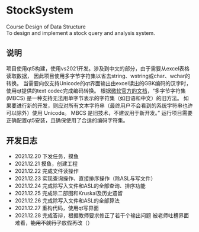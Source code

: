 # StockSystem
Course Design of Data Structure  
To design and implement a stock query and analysis system.

## 说明
项目使用qt5构建，使用vs2021开发。涉及到中文的部分，由于需要从excel表格读取数据，
因此项目使用多字节字符集以省去string、wstring或char、wchar的转换。
当需要向仅支持Unicode的qt界面输出由excel读出的GBK编码的汉字时，使用qt提供的text codec完成编码转换。
根据[微软官方的文档](https://docs.microsoft.com/zh-cn/cpp/text/support-for-multibyte-character-sets-mbcss)，“多字节字符集 (MBCS) 是一种支持无法用单字节表示的字符集（如日语和中文）的旧方法。 如果要进行新的开发，则应对所有文本字符串（最终用户不会看到的系统字符串也许可以除外）使用 Unicode。 MBCS 是旧技术，不建议用于新开发。”
运行项目需要正确配置qt5安装，且确保使用了合适的编码字符集。

## 开发日志
- 2021.12.20 下发任务，摸鱼
- 2021.12.21 摸鱼，创建工程
- 2021.12.22 完成文件读操作
- 2021.12.23 实现查询操作、直接排序操作（除ASL与写文件）
- 2021.12.24 完成除写入文件和ASL的全部查询、排序功能
- 2021.12.25 完成除二部图和Kruskal及历史遗留
- 2021.12.26 完成除写入文件和ASL的全部算法
- 2021.12.27 重构代码，使用qt写界面
- 2021.12.28 完成答辩，根据教师要求修正了若干个输出问题
被老师吐槽界面难看，~~能用不就行了~~放假再改（）
